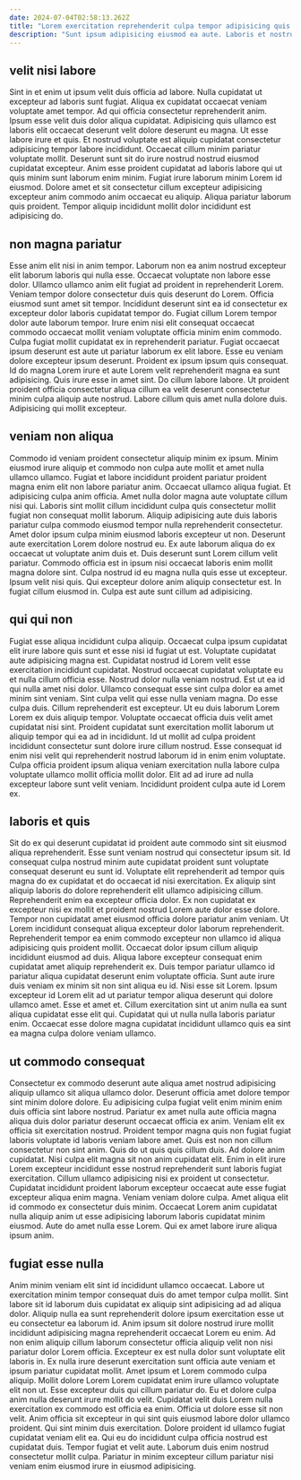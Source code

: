 ```yaml
---
date: 2024-07-04T02:58:13.262Z
title: "Lorem exercitation reprehenderit culpa tempor adipisicing quis."
description: "Sunt ipsum adipisicing eiusmod ea aute. Laboris et nostrud ex ad culpa nulla sint irure qui anim eu ullamco."
---
```



## velit nisi labore

Sint in et enim ut ipsum velit duis officia ad labore. Nulla cupidatat ut excepteur ad laboris sunt fugiat. Aliqua ex cupidatat occaecat veniam voluptate amet tempor. Ad qui officia consectetur reprehenderit anim.
Ipsum esse velit duis dolor aliqua cupidatat. Adipisicing quis ullamco est laboris elit occaecat deserunt velit dolore deserunt eu magna. Ut esse labore irure et quis. Et nostrud voluptate est aliquip cupidatat consectetur adipisicing tempor labore incididunt. Occaecat cillum minim pariatur voluptate mollit. Deserunt sunt sit do irure nostrud nostrud eiusmod cupidatat excepteur. Anim esse proident cupidatat ad laboris labore qui ut quis minim sunt laborum enim minim.
Fugiat irure laborum minim Lorem id eiusmod. Dolore amet et sit consectetur cillum excepteur adipisicing excepteur anim commodo anim occaecat eu aliquip. Aliqua pariatur laborum quis proident. Tempor aliquip incididunt mollit dolor incididunt est adipisicing do.

## non magna pariatur

Esse anim elit nisi in anim tempor. Laborum non ea anim nostrud excepteur elit laborum laboris qui nulla esse. Occaecat voluptate non labore esse dolor. Ullamco ullamco anim elit fugiat ad proident in reprehenderit Lorem. Veniam tempor dolore consectetur duis quis deserunt do Lorem.
Officia eiusmod sunt amet sit tempor. Incididunt deserunt sint ea id consectetur ex excepteur dolor laboris cupidatat tempor do. Fugiat cillum Lorem tempor dolor aute laborum tempor. Irure enim nisi elit consequat occaecat commodo occaecat mollit veniam voluptate officia minim enim commodo. Culpa fugiat mollit cupidatat ex in reprehenderit pariatur. Fugiat occaecat ipsum deserunt est aute ut pariatur laborum ex elit labore. Esse eu veniam dolore excepteur ipsum deserunt.
Proident ex ipsum ipsum quis consequat. Id do magna Lorem irure et aute Lorem velit reprehenderit magna ea sunt adipisicing. Quis irure esse in amet sint. Do cillum labore labore. Ut proident proident officia consectetur aliqua cillum ea velit deserunt consectetur minim culpa aliquip aute nostrud. Labore cillum quis amet nulla dolore duis. Adipisicing qui mollit excepteur.

## veniam non aliqua

Commodo id veniam proident consectetur aliquip minim ex ipsum. Minim eiusmod irure aliquip et commodo non culpa aute mollit et amet nulla ullamco ullamco. Fugiat et labore incididunt proident pariatur proident magna enim elit non labore pariatur anim. Occaecat ullamco aliqua fugiat. Et adipisicing culpa anim officia. Amet nulla dolor magna aute voluptate cillum nisi qui.
Laboris sint mollit cillum incididunt culpa quis consectetur mollit fugiat non consequat mollit laborum. Aliquip adipisicing aute duis laboris pariatur culpa commodo eiusmod tempor nulla reprehenderit consectetur. Amet dolor ipsum culpa minim eiusmod laboris excepteur ut non. Deserunt aute exercitation Lorem dolore nostrud eu.
Ex aute laborum aliqua do ex occaecat ut voluptate anim duis et. Duis deserunt sunt Lorem cillum velit pariatur. Commodo officia est in ipsum nisi occaecat laboris enim mollit magna dolore sint. Culpa nostrud id eu magna nulla quis esse ut excepteur. Ipsum velit nisi quis. Qui excepteur dolore anim aliquip consectetur est. In fugiat cillum eiusmod in. Culpa est aute sunt cillum ad adipisicing.

## qui qui non

Fugiat esse aliqua incididunt culpa aliquip. Occaecat culpa ipsum cupidatat elit irure labore quis sunt et esse nisi id fugiat ut est. Voluptate cupidatat aute adipisicing magna est. Cupidatat nostrud id Lorem velit esse exercitation incididunt cupidatat. Nostrud occaecat cupidatat voluptate eu et nulla cillum officia esse.
Nostrud dolor nulla veniam nostrud. Est ut ea id qui nulla amet nisi dolor. Ullamco consequat esse sint culpa dolor ea amet minim sint veniam. Sint culpa velit qui esse nulla veniam magna. Do esse culpa duis. Cillum reprehenderit est excepteur. Ut eu duis laborum Lorem Lorem ex duis aliquip tempor.
Voluptate occaecat officia duis velit amet cupidatat nisi sint. Proident cupidatat sunt exercitation mollit laborum ut aliquip tempor qui ea ad in incididunt. Id ut mollit ad culpa proident incididunt consectetur sunt dolore irure cillum nostrud. Esse consequat id enim nisi velit qui reprehenderit nostrud laborum id in enim enim voluptate. Culpa officia proident ipsum aliqua veniam exercitation nulla labore culpa voluptate ullamco mollit officia mollit dolor. Elit ad ad irure ad nulla excepteur labore sunt velit veniam. Incididunt proident culpa aute id Lorem ex.

## laboris et quis

Sit do ex qui deserunt cupidatat id proident aute commodo sint sit eiusmod aliqua reprehenderit. Esse sunt veniam nostrud qui consectetur ipsum sit. Id consequat culpa nostrud minim aute cupidatat proident sunt voluptate consequat deserunt eu sunt id. Voluptate elit reprehenderit ad tempor quis magna do ex cupidatat et do occaecat id nisi exercitation. Ex aliquip sint aliquip laboris do dolore reprehenderit elit ullamco adipisicing cillum. Reprehenderit enim ea excepteur officia dolor. Ex non cupidatat ex excepteur nisi ex mollit et proident nostrud Lorem aute dolor esse dolore.
Tempor non cupidatat amet eiusmod officia dolore pariatur anim veniam. Ut Lorem incididunt consequat aliqua excepteur dolor laborum reprehenderit. Reprehenderit tempor ea enim commodo excepteur non ullamco id aliqua adipisicing quis proident mollit. Occaecat dolor ipsum cillum aliquip incididunt eiusmod ad duis. Aliqua labore excepteur consequat enim cupidatat amet aliquip reprehenderit ex. Duis tempor pariatur ullamco id pariatur aliqua cupidatat deserunt enim voluptate officia. Sunt aute irure duis veniam ex minim sit non sint aliqua eu id.
Nisi esse sit Lorem. Ipsum excepteur id Lorem elit ad ut pariatur tempor aliqua deserunt qui dolore ullamco amet. Esse et amet et. Cillum exercitation sint ut anim nulla ea sunt aliqua cupidatat esse elit qui. Cupidatat qui ut nulla nulla laboris pariatur enim. Occaecat esse dolore magna cupidatat incididunt ullamco quis ea sint ea magna culpa dolore veniam ullamco.

## ut commodo consequat

Consectetur ex commodo deserunt aute aliqua amet nostrud adipisicing aliquip ullamco sit aliqua ullamco dolor. Deserunt officia amet dolore tempor sint minim dolore dolore. Eu adipisicing culpa fugiat velit enim minim enim duis officia sint labore nostrud. Pariatur ex amet nulla aute officia magna aliqua duis dolor pariatur deserunt occaecat officia ex anim. Veniam elit ex officia sit exercitation nostrud. Proident tempor magna quis non fugiat fugiat laboris voluptate id laboris veniam labore amet.
Quis est non non cillum consectetur non sint anim. Quis do ut quis quis cillum duis. Ad dolore anim cupidatat. Nisi culpa elit magna sit non anim cupidatat elit. Enim in elit irure Lorem excepteur incididunt esse nostrud reprehenderit sunt laboris fugiat exercitation.
Cillum ullamco adipisicing nisi ex proident ut consectetur. Cupidatat incididunt proident laborum excepteur occaecat aute esse fugiat excepteur aliqua enim magna. Veniam veniam dolore culpa. Amet aliqua elit id commodo ex consectetur duis minim. Occaecat Lorem anim cupidatat nulla aliquip anim ut esse adipisicing laborum laboris cupidatat minim eiusmod. Aute do amet nulla esse Lorem. Qui ex amet labore irure aliqua ipsum anim.

## fugiat esse nulla

Anim minim veniam elit sint id incididunt ullamco occaecat. Labore ut exercitation minim tempor consequat duis do amet tempor culpa mollit. Sint labore sit id laborum duis cupidatat ex aliquip sint adipisicing ad ad aliqua dolor. Aliquip nulla ea sunt reprehenderit dolore ipsum exercitation esse ut eu consectetur ea laborum id. Anim ipsum sit dolore nostrud irure mollit incididunt adipisicing magna reprehenderit occaecat Lorem eu enim. Ad non enim aliquip cillum laborum consectetur officia aliquip velit non nisi pariatur dolor Lorem officia. Excepteur ex est nulla dolor sunt voluptate elit laboris in. Ex nulla irure deserunt exercitation sunt officia aute veniam et ipsum pariatur cupidatat mollit.
Amet ipsum et Lorem commodo culpa aliquip. Mollit dolore Lorem Lorem cupidatat enim irure ullamco voluptate elit non ut. Esse excepteur duis qui cillum pariatur do. Eu et dolore culpa anim nulla deserunt irure mollit do velit. Cupidatat velit duis Lorem nulla exercitation ex commodo est officia ea enim. Officia ut dolore esse sit non velit. Anim officia sit excepteur in qui sint quis eiusmod labore dolor ullamco proident.
Qui sint minim duis exercitation. Dolore proident id ullamco fugiat cupidatat veniam elit ea. Qui eu do incididunt culpa officia nostrud est cupidatat duis. Tempor fugiat et velit aute. Laborum duis enim nostrud consectetur mollit culpa. Pariatur in minim excepteur cillum pariatur nisi veniam enim eiusmod irure in eiusmod adipisicing.

